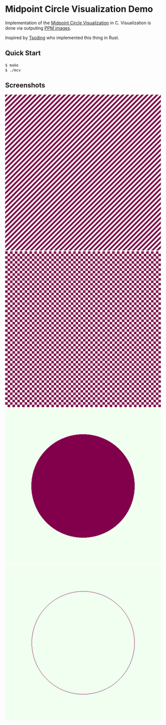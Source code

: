 # Midpoint Circle Visualization Demo

Implementation of the [Midpoint Circle Visualization](https://en.wikipedia.org/wiki/Midpoint_circle_algorithm) in C. Visualization is done via outputing [PPM images](http://netpbm.sourceforge.net/doc/ppm.html). 

Inspired by [Tsoding](https://www.twitch.tv/tsoding) who implemented this thing in Rust.

## Quick Start

```console
$ make
$ ./mcv
```

## Screenshots
![stripes](sc/stripes.png) ![checker](sc/checker.png)
![solid_circle](sc/solid_circle.png) ![hollow_circle](sc/hollow_circle.png)
